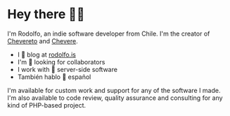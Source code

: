 # Hey there 👋🏾

I'm Rodolfo, an indie software developer from Chile. I'm the creator of [Chevereto](https://chevereto.com/) and [Chevere](https://chevere.org/).

- I 📝 blog at [rodolfo.is](https://rodolfo.is/)
- I'm 👀 looking for collaborators
- I work with 🥑 server-side software
- También hablo 🤗 español

I'm available for custom work and support for any of the software I made. I'm also available to code review, quality assurance and consulting for any kind of PHP-based project.
